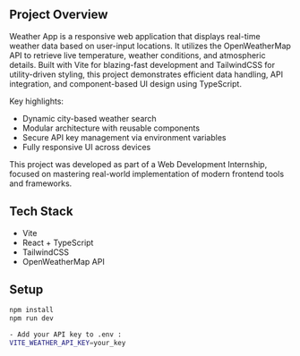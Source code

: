 ## Project Overview

Weather App is a responsive web application that displays real-time weather data based on user-input locations. It utilizes the OpenWeatherMap API to retrieve live temperature, weather conditions, and atmospheric details. Built with Vite for blazing-fast development and TailwindCSS for utility-driven styling, this project demonstrates efficient data handling, API integration, and component-based UI design using TypeScript.

Key highlights:
- Dynamic city-based weather search
- Modular architecture with reusable components
- Secure API key management via environment variables
- Fully responsive UI across devices

This project was developed as part of a Web Development Internship, focused on mastering real-world implementation of modern frontend tools and frameworks.

## Tech Stack
- Vite
- React + TypeScript
- TailwindCSS
- OpenWeatherMap API

## Setup
```bash
npm install
npm run dev

- Add your API key to .env : 
VITE_WEATHER_API_KEY=your_key
